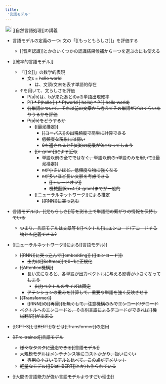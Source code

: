 ```yaml
---
title:
 '言語モデル'
---
```


<img src='https://scrapbox.io/api/pages/blu3mo-public/情報科学の達人/icon' alt='情報科学の達人.icon' height="19.5"/> [[自然言語処理]]の講義
- 言語モデルの定義の一つ: 文の「[[もっともらしさ]]」を評価する
    - [[音声認識]]とかのいくつかの認識結果候補から一つを選ぶのにも使える

- [[確率的言語モデル]]
    - 「[[文]]」の数学的表現
        - 文s = <s> hello world </s>
            - <s></s>は、文頭/文末を表す単語的存在
    - ↑を用いて、文らしさを評価
        - P(a|b)は、bが来たあとのaの単語出現確率
        - P(<s>) * P(hello | <s>) * P(world | <s> hello) * P(</s> | <s> hello world)
        - 各単語について、それ以前の文章から考えてその単語がどのくらいありうるかを評価
        - P(a|b)をどうするか
            - [[最尤推定]]
                - [[コーパス]]の出現頻度で簡単に計算できる
                - 低頻度な現象には弱い
                - 0を返されるとP(a|b)の総乗が0になってしまう
            - [[n-gram]]による近似
                - 単語以前の全てではなく、単語以前のn単語のみを用いて[[最尤推定]]
                - nが小さいほど、低頻度な物に強くなる
                - nが多いほど長い文脈を考慮できる
                    - [[トレードオフ]]
                    - 機械翻訳n=4 (4-gram)までが一般的
            - [[ニューラルネットワーク]]による推定
                - [[RNN]]に突っ込む

- 言語モデルは、[[尤もらしさ]]等を測る上で単語間の繋がりの情報を保持している
    - つまり、言語モデルは文章等を[[ベクトル]]にエンコード/デコードする物とも定義できる?

- [[ニューラルネットワーク]]による[[言語モデル]]
    - [[RNN]]に突っ込んで[[embedding]] ([[エンコード]])
        - 出力は[[Softmax]]で0~1に正規化
    - [[Attention機構]]
        - 長い文になると、各単語が出力ベクトルに与える影響が小さくなってしまう
            - 出力ベクトルのサイズは固定
        - アテンションの重みを計算して、重要な単語を強く反映させる
    - [[Transformer]]
        - [[RNN]]の[[再帰]]を無くして、注意機構のみでエンコード/デコード
    - ベクトルへのエンコードと、その別言語によるデコードができれば[[機械翻訳]]が出来る

- [[GPT-3]], [[BERT]]などは[[Transformer]]の応用

- [[Pre-trained]]言語モデル
    - 様々なタスクに適応できる[[言語モデル]]
    - 大規模モデルはメンテナンス等にコストかかり、扱いにくい
        - 専用の小さいモデルと比べて、この点がデメリット
    - 軽量なモデル([[DistillBERT]]とか)も作られている

- [[人間の言語能力が強い言語モデルよりすごい理由]]
